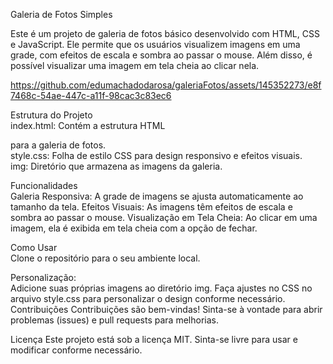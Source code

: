 Galeria de Fotos Simples

Este é um projeto de galeria de fotos básico desenvolvido com HTML, CSS e JavaScript. Ele permite que os usuários visualizem imagens em uma grade, com efeitos de escala e sombra ao passar o mouse. Além disso, é possível visualizar uma imagem em tela cheia ao clicar nela.
<br>

https://github.com/edumachadodarosa/galeriaFotos/assets/145352273/e8f7468c-54ae-447c-a11f-98cac3c83ec6

Estrutura do Projeto<br>
index.html: Contém a estrutura HTML 


para a galeria de fotos.<br>
style.css: Folha de estilo CSS para design responsivo e efeitos visuais.<br>
img: Diretório que armazena as imagens da galeria.

Funcionalidades<br>
Galeria Responsiva: A grade de imagens se ajusta automaticamente ao tamanho da tela.
Efeitos Visuais: As imagens têm efeitos de escala e sombra ao passar o mouse.
Visualização em Tela Cheia: Ao clicar em uma imagem, ela é exibida em tela cheia com a opção de fechar.<br>

Como Usar<br>
Clone o repositório para o seu ambiente local.

Personalização:<br>
Adicione suas próprias imagens ao diretório img.
Faça ajustes no CSS no arquivo style.css para personalizar o design conforme necessário.
Contribuições
Contribuições são bem-vindas! Sinta-se à vontade para abrir problemas (issues) e pull requests para melhorias.

Licença
Este projeto está sob a licença MIT. Sinta-se livre para usar e modificar conforme necessário.


